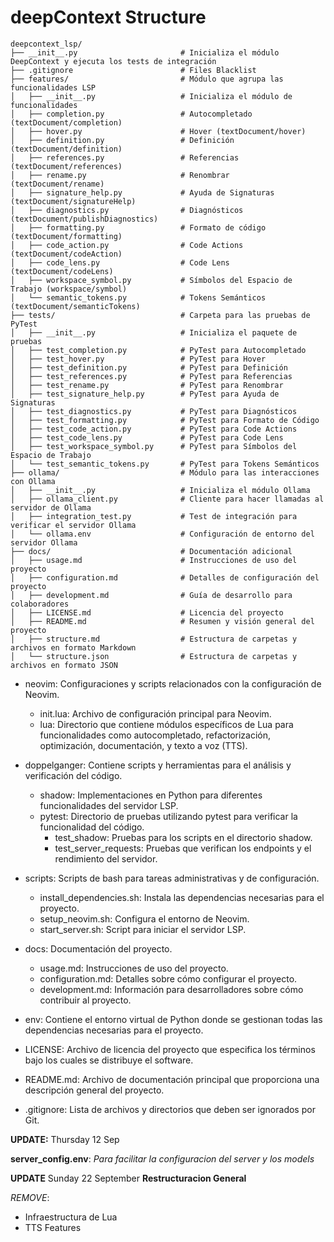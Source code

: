 # deepContext Structure

```plaintext
deepcontext_lsp/
├── __init__.py                       # Inicializa el módulo DeepContext y ejecuta los tests de integración
├── .gitignore                        # Files Blacklist 
├── features/                         # Módulo que agrupa las funcionalidades LSP
│   ├── __init__.py                   # Inicializa el módulo de funcionalidades
│   ├── completion.py                 # Autocompletado (textDocument/completion)
│   ├── hover.py                      # Hover (textDocument/hover)
│   ├── definition.py                 # Definición (textDocument/definition)
│   ├── references.py                 # Referencias (textDocument/references)
│   ├── rename.py                     # Renombrar (textDocument/rename)
│   ├── signature_help.py             # Ayuda de Signaturas (textDocument/signatureHelp)
│   ├── diagnostics.py                # Diagnósticos (textDocument/publishDiagnostics)
│   ├── formatting.py                 # Formato de código (textDocument/formatting)
│   ├── code_action.py                # Code Actions (textDocument/codeAction)
│   ├── code_lens.py                  # Code Lens (textDocument/codeLens)
│   ├── workspace_symbol.py           # Símbolos del Espacio de Trabajo (workspace/symbol)
│   └── semantic_tokens.py            # Tokens Semánticos (textDocument/semanticTokens)
├── tests/                            # Carpeta para las pruebas de PyTest
│   ├── __init__.py                   # Inicializa el paquete de pruebas
│   ├── test_completion.py            # PyTest para Autocompletado
│   ├── test_hover.py                 # PyTest para Hover
│   ├── test_definition.py            # PyTest para Definición
│   ├── test_references.py            # PyTest para Referencias
│   ├── test_rename.py                # PyTest para Renombrar
│   ├── test_signature_help.py        # PyTest para Ayuda de Signaturas
│   ├── test_diagnostics.py           # PyTest para Diagnósticos
│   ├── test_formatting.py            # PyTest para Formato de Código
│   ├── test_code_action.py           # PyTest para Code Actions
│   ├── test_code_lens.py             # PyTest para Code Lens
│   ├── test_workspace_symbol.py      # PyTest para Símbolos del Espacio de Trabajo
│   └── test_semantic_tokens.py       # PyTest para Tokens Semánticos
├── ollama/                           # Módulo para las interacciones con Ollama
│   ├── __init__.py                   # Inicializa el módulo Ollama
│   ├── ollama_client.py              # Cliente para hacer llamadas al servidor de Ollama
│   ├── integration_test.py           # Test de integración para verificar el servidor Ollama
│   └── ollama.env                    # Configuración de entorno del servidor Ollama
├── docs/                             # Documentación adicional
│   ├── usage.md                      # Instrucciones de uso del proyecto
│   ├── configuration.md              # Detalles de configuración del proyecto
│   ├── development.md                # Guía de desarrollo para colaboradores
│   ├── LICENSE.md                    # Licencia del proyecto
│   ├── README.md                     # Resumen y visión general del proyecto
│   ├── structure.md                  # Estructura de carpetas y archivos en formato Markdown
│   └── structure.json                # Estructura de carpetas y archivos en formato JSON
```

- neovim: Configuraciones y scripts relacionados con la configuración de Neovim.
  - init.lua: Archivo de configuración principal para Neovim.
  - lua: Directorio que contiene módulos específicos de Lua para funcionalidades como autocompletado, refactorización, optimización, documentación, y texto a voz (TTS).

- doppelganger: Contiene scripts y herramientas para el análisis y verificación del código.
  - shadow: Implementaciones en Python para diferentes funcionalidades del servidor LSP.
  - pytest: Directorio de pruebas utilizando pytest para verificar la funcionalidad del código.
    - test_shadow: Pruebas para los scripts en el directorio shadow.
    - test_server_requests: Pruebas que verifican los endpoints y el rendimiento del servidor.


- scripts: Scripts de bash para tareas administrativas y de configuración.
  - install_dependencies.sh: Instala las dependencias necesarias para el proyecto.
  - setup_neovim.sh: Configura el entorno de Neovim.
  - start_server.sh: Script para iniciar el servidor LSP.


- docs: Documentación del proyecto.
  - usage.md: Instrucciones de uso del proyecto.
  - configuration.md: Detalles sobre cómo configurar el proyecto.
  - development.md: Información para desarrolladores sobre cómo contribuir al proyecto.

- env: Contiene el entorno virtual de Python donde se gestionan todas las dependencias necesarias para el proyecto.

- LICENSE: Archivo de licencia del proyecto que especifica los términos bajo los cuales se distribuye el software.

- README.md: Archivo de documentación principal que proporciona una descripción general del proyecto.

- .gitignore: Lista de archivos y directorios que deben ser ignorados por Git.

**UPDATE:**
Thursday 12 Sep

**server_config.env**:
_Para facilitar la configuracion del server y los models_

**UPDATE**
Sunday 22 September
**Restructuracion General**

_REMOVE_:
* Infraestructura de Lua
* TTS Features
